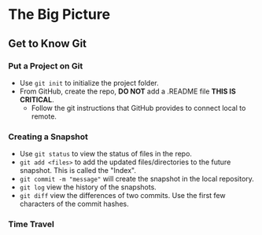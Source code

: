 # The Big Picture

## Get to Know Git

### Put a Project on Git
- Use `git init` to initialize the project folder.
- From GitHub, create the repo, **DO NOT** add a .README file **THIS IS CRITICAL**.
    - Follow the git instructions that GitHub provides to connect local to remote.

### Creating a Snapshot
- Use `git status` to view the status of files in the repo.
- `git add <files>` to add the updated files/directories to the future snapshot. This is called the "Index".
- `git commit -m "message"` will create the snapshot in the local repository.
- `git log` view the history of the snapshots.
- `git diff` view the differences of two commits. Use the first few characters of the commit hashes.

### Time Travel
